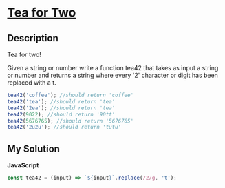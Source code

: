 # [Tea for Two](https://www.codewars.com/kata/555a7dc335d4c407af00006e)

## Description

Tea for two!

Given a string or number write a function tea42 that takes as input a string or number and returns a string where every '2' character or digit has been replaced with a t.

```js
tea42('coffee'); //should return 'coffee'
tea42('tea'); //should return 'tea'
tea42('2ea'); //should return 'tea'
tea42(9022); //should return '90tt'
tea42(5676765); //should return '5676765'
tea42('2u2u'); //should return 'tutu'
```

## My Solution

**JavaScript**

```js
const tea42 = (input) => `${input}`.replace(/2/g, 't');
```
